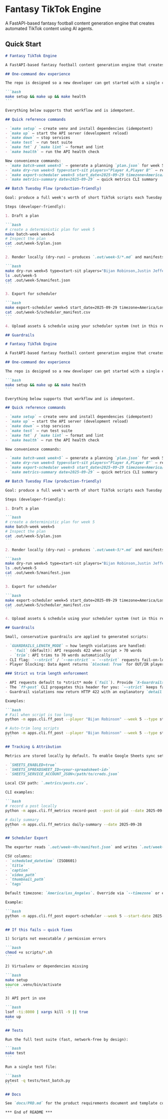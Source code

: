 # Fantasy TikTok Engine

A FastAPI-based fantasy football content generation engine that creates automated TikTok content using AI agents.

## Quick Start

````markdown
# Fantasy TikTok Engine

A FastAPI-based fantasy football content generation engine that creates automated TikTok content using AI agents.

## One-command dev experience

The repo is designed so a new developer can get started with a single command:

```bash
make setup && make up && make health
```

Everything below supports that workflow and is idempotent.

## Quick reference commands

- `make setup` — create venv and install dependencies (idempotent)
- `make up` — start the API server (development reload)
- `make down` — stop services
- `make test` — run test suite
- `make fmt` / `make lint` — format and lint
- `make health` — run the API health check

New convenience commands:
- `make batch-week week=5` — generate a planning `plan.json` for week 5
- `make dry-run week=5 type=start-sit players="Player A,Player B"` — render locally to `.out/week-5`
- `make export-scheduler week=5 start_date=2025-09-29 timezone=America/Los_Angeles` — export scheduler CSV
- `make metrics-summary date=2025-09-29` — quick metrics CLI summary

## Batch Tuesday Flow (production-friendly)

Goal: produce a full week's worth of short TikTok scripts each Tuesday.

Steps (developer-friendly):

1. Draft a plan

```bash
# create a deterministic plan for week 5
make batch-week week=5
# Inspect the plan
cat .out/week-5/plan.json
```

2. Render locally (dry-run) — produces `.out/week-5/*.md` and manifests

```bash
make dry-run week=5 type=start-sit players="Bijan Robinson,Justin Jefferson"
ls .out/week-5
cat .out/week-5/manifest.json
```

3. Export for scheduler

```bash
make export-scheduler week=5 start_date=2025-09-29 timezone=America/Los_Angeles
cat .out/week-5/scheduler_manifest.csv
```

4. Upload assets & schedule using your scheduler system (not in this repo). The CSV has columns: `scheduled_datetime,title,caption,video_path,thumbnail_path,tags`.

## Guardrails

# Fantasy TikTok Engine

A FastAPI-based fantasy football content generation engine that creates automated TikTok content using AI agents.

## One-command dev experience

The repo is designed so a new developer can get started with a single command:

```bash
make setup && make up && make health
```

Everything below supports that workflow and is idempotent.

## Quick reference commands

- `make setup` — create venv and install dependencies (idempotent)
- `make up` — start the API server (development reload)
- `make down` — stop services
- `make test` — run test suite
- `make fmt` / `make lint` — format and lint
- `make health` — run the API health check

New convenience commands:

- `make batch-week week=5` — generate a planning `plan.json` for week 5
- `make dry-run week=5 type=start-sit players="Player A,Player B"` — render locally to `.out/week-5`
- `make export-scheduler week=5 start_date=2025-09-29 timezone=America/Los_Angeles` — export scheduler CSV
- `make metrics-summary date=2025-09-29` — quick metrics CLI summary

## Batch Tuesday Flow (production-friendly)

Goal: produce a full week's worth of short TikTok scripts each Tuesday.

Steps (developer-friendly):

1. Draft a plan

```bash
# create a deterministic plan for week 5
make batch-week week=5
# Inspect the plan
cat .out/week-5/plan.json
```

2. Render locally (dry-run) — produces `.out/week-5/*.md` and manifests

```bash
make dry-run week=5 type=start-sit players="Bijan Robinson,Justin Jefferson"
ls .out/week-5
cat .out/week-5/manifest.json
```

3. Export for scheduler

```bash
make export-scheduler week=5 start_date=2025-09-29 timezone=America/Los_Angeles
cat .out/week-5/scheduler_manifest.csv
```

4. Upload assets & schedule using your scheduler system (not in this repo). The CSV has columns: `scheduled_datetime,title,caption,video_path,thumbnail_path,tags`.

## Guardrails

Small, conservative guardrails are applied to generated scripts:

- `GUARDRAILS_LENGTH_MODE` — how length violations are handled:
  - `fail` (default): API responds 422 when script > 70 words
  - `trim`: API trims to 70 words automatically
- CLI flag: `--strict` / `--no-strict` — `--strict` requests fail-on-long, `--no-strict` requests auto-trim
- Player blocking: Data Agent returns `blocked: True` for OUT/IR players and the API responds with HTTP 400 and `block_reason`.

### Strict vs trim length enforcement

- API requests default to *strict* mode (`fail`). Provide `X-Guardrails-Strict: false` to switch a request into trim mode and receive a 200 response with a shortened script when it exceeds 70 words.
- The `ff-post` CLI propagates this header for you: `--strict` keeps fail-fast semantics; `--no-strict` sends `X-Guardrails-Strict: false`.
- Guardrail violations now return HTTP 422 with an explanatory `detail`, making it easier to branch on failures in operators or tests.

Examples:

```bash
# Fail when script is too long
python -m apps.cli.ff_post --player "Bijan Robinson" --week 5 --type start-sit --strict

# Auto-trim long scripts
python -m apps.cli.ff_post --player "Bijan Robinson" --week 5 --type start-sit --no-strict
```

## Tracking & Attribution

Metrics are stored locally by default. To enable Google Sheets sync set the env vars:

- `SHEETS_ENABLED=true`
- `SHEETS_SPREADSHEET_ID=<your-spreadsheet-id>`
- `SHEETS_SERVICE_ACCOUNT_JSON=/path/to/creds.json`

Local CSV path: `.metrics/posts.csv`.

CLI examples:

```bash
# record a post locally
python -m apps.cli.ff_metrics record-post --post-id pid --date 2025-09-28 --player "Bijan" --week 5 --views 12000

# daily summary
python -m apps.cli.ff_metrics daily-summary --date 2025-09-28
```

## Scheduler Export

The exporter reads `.out/week-<N>/manifest.json` and writes `.out/week-<N>/scheduler_manifest.csv`.

CSV columns:
- `scheduled_datetime` (ISO8601)
- `title`
- `caption`
- `video_path`
- `thumbnail_path`
- `tags`

Default timezone: `America/Los_Angeles`. Override via `--timezone` or env `SCHEDULER_TZ`.

Example:

```bash
python -m apps.cli.ff_post export-scheduler --week 5 --start-date 2025-09-29 --timezone America/Los_Angeles
```

## If this fails — quick fixes

1) Scripts not executable / permission errors

```bash
chmod +x scripts/*.sh
```

2) Virtualenv or dependencies missing

```bash
make setup
source .venv/bin/activate
```

3) API port in use

```bash
lsof -ti:8000 | xargs kill -9 || true
make up
```

## Tests

Run the full test suite (fast, network-free by design):

```bash
make test
```

Run a single test file:

```bash
pytest -q tests/test_batch.py
```

## Docs

See `docs/PRD.md` for the product requirements document and template contracts.

*** End of README ***
